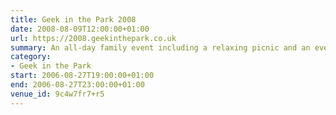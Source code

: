 ```yaml
---
title: Geek in the Park 2008
date: 2008-08-09T12:00:00+01:00
url: https://2008.geekinthepark.co.uk
summary: An all-day family event including a relaxing picnic and an evening of illuminating talks by web industry leaders Jon Hicks and Drew McLellan.
category:
- Geek in the Park
start: 2006-08-27T19:00:00+01:00
end: 2006-08-27T23:00:00+01:00
venue_id: 9c4w7fr7+r5
---
```

